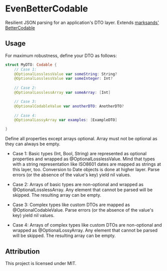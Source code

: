 # EvenBetterCodable

Resilient JSON parsing for an application's DTO layer. Extends [marksands' BetterCodable](https://github.com/marksands/BetterCodable)

## Usage

For maximum robustness, define your DTO as follows:

```Swift
struct MyDTO: Codable {
    // Case 1:
    @OptionalLosslessValue var someString: String?
    @OptionalLosslessValue var someInteger: Int?
    
    // Case 2:
    @OptionalLosslessArray var someArray: [Int]

    // Case 3:
    @OptionalCodableValue var anotherDTO: AnotherDTO?
    
    // Case 4:
    @OptionalLossyArray var examples: [ExampleDTO]

}
```

Define all properties except arrays optional. Array must not be optional as they can always be empty.

- Case 1: Basic types (Int, Bool, String) are represented as optional properties and wrapped as @OptionalLosslessValue. Mind that types with a string representation like ISO8601 dates are mapped as strings at this layer, too. Conversion to Date objects is done at higher layer. Parse errors (or the absence of the value's key) yield nil values.

- Case 2: Arrays of basic types are non-optional and wrapped as @OptionalLosslessArray. Any element that cannot be parsed will be skipped. The resulting array can be empty.

- Case 3: Complex types like custom DTOs are mapped as @OptionalCodableValue. Parse errors (or the absence of the value's key) yield nil values.

- Case 4: Arrays of complex types like custom DTOs are non-optional and wrapped as @OptionalLossyArray. Any element that cannot be parsed will be skipped. The resulting array can be empty.

## Attribution

This project is licensed under MIT.
